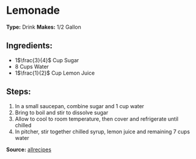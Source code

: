 # Lemonade 

**Type:** Drink
**Makes:** 1/2 Gallon

## Ingredients:
- 1$\frac{3}{4}$ Cup Sugar
- 8 Cups Water
- 1$\frac{1}{2}$ Cup Lemon Juice

## Steps:
1. In a small saucepan, combine sugar and 1 cup water
2. Bring to boil and stir to dissolve sugar
3. Allow to cool to room temperature, then cover and refrigerate until chilled
4. In pitcher, stir together chilled syrup, lemon juice and remaining 7 cups water

**Source:** [allrecipes](https://www.allrecipes.com/recipe/32385/best-lemonade-ever/)
